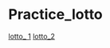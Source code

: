 # Practice_lotto
[lotto_ 1](https://github.com/wonhyeung/Practice_lotto/assets/78207730/a33e478c-c1f4-4cb9-b19f-8d8fa0a36305)
[lotto_2](https://github.com/wonhyeung/Practice_lotto/assets/78207730/278d72e1-0fb9-495e-a5c3-d6f995b2b67b)
